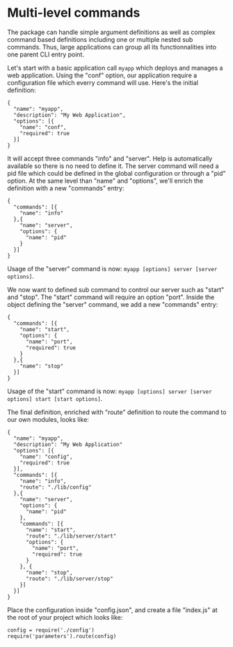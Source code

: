 
# Multi-level commands

The package can handle simple argument definitions as well as complex command
based definitions including one or multiple nested sub commands. Thus, large 
applications can group all its functionnalities into one parent CLI entry point.

Let's start with a basic application call `myapp` which deploys and manages
a web application. Using the "conf" option, our application require a 
configuration file which everry command will use. Here's the initial definition:

```
{
  "name": "myapp",
  "description": "My Web Application",
  "options": [{
    "name": "conf",
    "required": true
  }]
}
```

It will accept three commands "info" and "server". Help is automatically
available so there is no need to define it. The server command will need a pid
file which could be defined in the global configuration or through a "pid"
option. At the same level than "name" and "options", we'll enrich the definition
with a new "commands" entry:

```
{
  "commands": [{
    "name": "info"
  },{
    "name": "server",
    "options": {
      "name": "pid"
    }
  }]
}
```

Usage of the "server" command is now:
`myapp [options] server [server options]`.

We now want to defined sub command to control our server such as "start" and 
"stop". The "start" command will require an option "port". Inside the object 
defining the "server" command, we add a new "commands" entry:

```
{
  "commands": [{
    "name": "start",
    "options": {
      "name": "port",
      "required": true
    }
  },{
    "name": "stop"
  }]
}
```

Usage of the "start" command is now:
`myapp [options] server [server options] start [start options]`.

The final definition, enriched with "route" definition to route the command to
our own modules, looks like:

```
{
  "name": "myapp",
  "description": "My Web Application"
  "options": [{
    "name": "config",
    "required": true
  }],
  "commands": [{
    "name": "info",
    "route": "./lib/config"
  },{
    "name": "server",
    "options": {
      "name": "pid"
    },
    "commands": [{
      "name": "start",
      "route": "./lib/server/start"
      "options": {
        "name": "port",
        "required": true
      }
    }, {
      "name": "stop",
      "route": "./lib/server/stop"
    }]
  }]
}
```

Place the configuration inside "config.json", and create a file "index.js" at 
the root of your project which looks like:

```
config = require('./config')
require('parameters').route(config)
```
